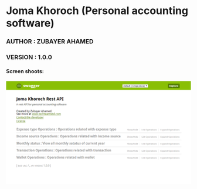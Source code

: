 # Joma Khoroch (Personal accounting software)
### AUTHOR : ZUBAYER AHAMED
### VERSION : 1.0.0

#### Screen shoots: 
![Joma khoroch](https://github.com/zubayer-ahamed-m4/joma-khoroch/blob/master/src/main/resources/static/img/Screenshot_1.png)